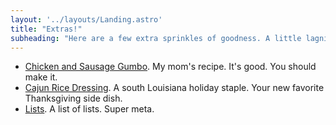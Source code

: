 ```yaml
---
layout: '../layouts/Landing.astro'
title: "Extras!"
subheading: "Here are a few extra sprinkles of goodness. A little lagniappe, if you will (and I will, because my family is from Louisiana)."
---
```


<section class="prose prose-zinc sm:prose-lg md:prose-xl lg:prose-2xl dark:prose-invert">
    <ul>
        <li><a href="/gumbo">Chicken and Sausage Gumbo</a>. My mom's recipe. It's good. You should make it.</li>
        <li><a href="/rice-dressing">Cajun Rice Dressing</a>. A south Louisiana holiday staple. Your new favorite Thanksgiving side dish.</li>
        <li><a href="/lists">Lists</a>. A list of lists. Super meta.</li>
    </ul>
</section>
